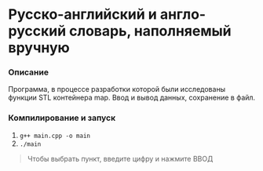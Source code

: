 # Русско-английский и англо-русский словарь, наполняемый вручную

### Описание

Программа, в процессе разработки которой были исследованы функции STL контейнера map. Ввод и вывод данных, сохранение в файл. 

### Компилирование и запуск

1. `g++ main.cpp -o main`
2. `./main`
> Чтобы выбрать пункт, введите цифру и нажмите ВВОД
